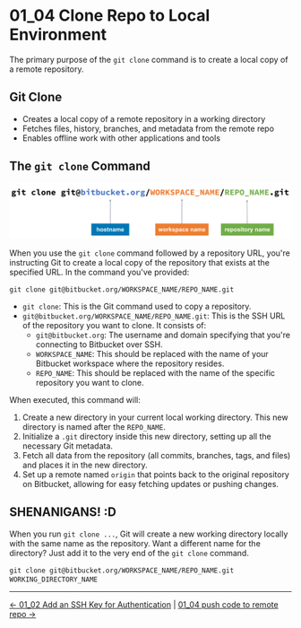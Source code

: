 # 01_04 Clone Repo to Local Environment
The primary purpose of the `git clone` command is to create a local copy of a remote repository.  

## Git Clone
- Creates a local copy of a remote repository in a working directory
- Fetches files, history, branches, and metadata from the remote repo
- Enables offline work with other applications and tools

## The `git clone` Command

![The `git clone` command](./images/git-clone.png)

When you use the `git clone` command followed by a repository URL, you're instructing Git to create a local copy of the repository that exists at the specified URL. In the command you've provided:

```
git clone git@bitbucket.org/WORKSPACE_NAME/REPO_NAME.git
```

- `git clone`: This is the Git command used to copy a repository.
- `git@bitbucket.org/WORKSPACE_NAME/REPO_NAME.git`: This is the SSH URL of the repository you want to clone. It consists of:
  - `git@bitbucket.org`: The username and domain specifying that you're connecting to Bitbucket over SSH.
  - `WORKSPACE_NAME`: This should be replaced with the name of your Bitbucket workspace where the repository resides.
  - `REPO_NAME`: This should be replaced with the name of the specific repository you want to clone.

When executed, this command will:
1. Create a new directory in your current local working directory. This new directory is named after the `REPO_NAME`.
2. Initialize a `.git` directory inside this new directory, setting up all the necessary Git metadata.
3. Fetch all data from the repository (all commits, branches, tags, and files) and places it in the new directory.
4. Set up a remote named `origin` that points back to the original repository on Bitbucket, allowing for easy fetching updates or pushing changes.


## SHENANIGANS! :D
When you run `git clone ...`, Git will create a new working directory locally with the same name as the repository.  Want a different name for the directory?  Just add it to the very end of the `git clone` command.

    git clone git@bitbucket.org/WORKSPACE_NAME/REPO_NAME.git WORKING_DIRECTORY_NAME


<!-- FooterStart -->
---
[← 01_02 Add an SSH Key for Authentication](../01_03_add_an_ssh_key_for_authentication/README.md) | [01_04 push code to remote repo →](../01_05_use_a_git_workflow/README.md)
<!-- FooterEnd -->
